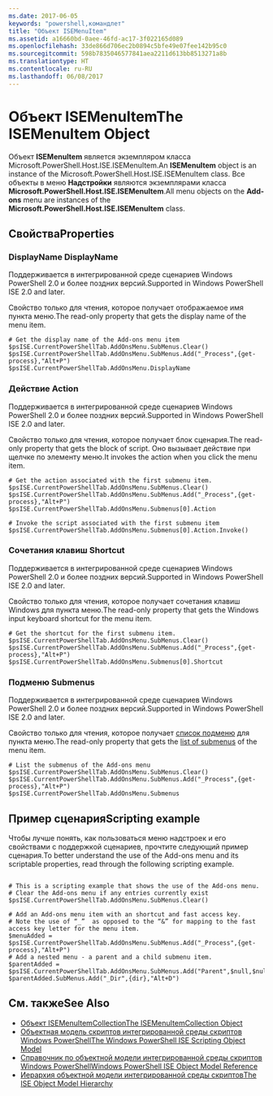 ```yaml
---
ms.date: 2017-06-05
keywords: "powershell,командлет"
title: "Объект ISEMenuItem"
ms.assetid: a16660bd-0aee-46fd-ac17-3f022165d089
ms.openlocfilehash: 33de866d706ec2b0894c5bfe49e07fee142b95c0
ms.sourcegitcommit: 598b7835046577841aea2211d613bb8513271a8b
ms.translationtype: HT
ms.contentlocale: ru-RU
ms.lasthandoff: 06/08/2017
---
```

# <a name="the-isemenuitem-object"></a><span data-ttu-id="1f4b8-103">Объект ISEMenuItem</span><span class="sxs-lookup"><span data-stu-id="1f4b8-103">The ISEMenuItem Object</span></span>
  <span data-ttu-id="1f4b8-104">Объект **ISEMenuItem** является экземпляром класса Microsoft.PowerShell.Host.ISE.ISEMenuItem.</span><span class="sxs-lookup"><span data-stu-id="1f4b8-104">An **ISEMenuItem** object is an instance of the Microsoft.PowerShell.Host.ISE.ISEMenuItem class.</span></span> <span data-ttu-id="1f4b8-105">Все объекты в меню **Надстройки** являются экземплярами класса **Microsoft.PowerShell.Host.ISE.ISEMenuItem**.</span><span class="sxs-lookup"><span data-stu-id="1f4b8-105">All menu objects on the **Add-ons** menu are instances of the **Microsoft.PowerShell.Host.ISE.ISEMenuItem** class.</span></span>

## <a name="properties"></a><span data-ttu-id="1f4b8-106">Свойства</span><span class="sxs-lookup"><span data-stu-id="1f4b8-106">Properties</span></span>

###  <span data-ttu-id="1f4b8-107"><a name="DisplayName"></a> DisplayName</span><span class="sxs-lookup"><span data-stu-id="1f4b8-107"><a name="DisplayName"></a> DisplayName</span></span>
  <span data-ttu-id="1f4b8-108">Поддерживается в интегрированной среде сценариев Windows PowerShell 2.0 и более поздних версий.</span><span class="sxs-lookup"><span data-stu-id="1f4b8-108">Supported in Windows PowerShell ISE 2.0 and later.</span></span> 

 <span data-ttu-id="1f4b8-109">Свойство только для чтения, которое получает отображаемое имя пункта меню.</span><span class="sxs-lookup"><span data-stu-id="1f4b8-109">The read-only property that gets the display name of the menu item.</span></span>

```
# Get the display name of the Add-ons menu item
$psISE.CurrentPowerShellTab.AddOnsMenu.SubMenus.Clear()
$psISE.CurrentPowerShellTab.AddOnsMenu.SubMenus.Add("_Process",{get-process},"Alt+P")
$psISE.CurrentPowerShellTab.AddOnsMenu.DisplayName

```

###  <span data-ttu-id="1f4b8-110"><a name="Action"></a> Действие</span><span class="sxs-lookup"><span data-stu-id="1f4b8-110"><a name="Action"></a> Action</span></span>
  <span data-ttu-id="1f4b8-111">Поддерживается в интегрированной среде сценариев Windows PowerShell 2.0 и более поздних версий.</span><span class="sxs-lookup"><span data-stu-id="1f4b8-111">Supported in Windows PowerShell ISE 2.0 and later.</span></span> 

 <span data-ttu-id="1f4b8-112">Свойство только для чтения, которое получает блок сценария.</span><span class="sxs-lookup"><span data-stu-id="1f4b8-112">The read-only property that gets the block of script.</span></span> <span data-ttu-id="1f4b8-113">Оно вызывает действие при щелчке по элементу меню.</span><span class="sxs-lookup"><span data-stu-id="1f4b8-113">It invokes the action when you click the menu item.</span></span>

```
# Get the action associated with the first submenu item.
$psISE.CurrentPowerShellTab.AddOnsMenu.SubMenus.Clear()
$psISE.CurrentPowerShellTab.AddOnsMenu.SubMenus.Add("_Process",{get-process},"Alt+P")
$psISE.CurrentPowerShellTab.AddOnsMenu.Submenus[0].Action

# Invoke the script associated with the first submenu item 
$psISE.CurrentPowerShellTab.AddOnsMenu.Submenus[0].Action.Invoke()
```

###  <span data-ttu-id="1f4b8-114"><a name="Shortcut"></a> Сочетания клавиш</span><span class="sxs-lookup"><span data-stu-id="1f4b8-114"><a name="Shortcut"></a> Shortcut</span></span>
  <span data-ttu-id="1f4b8-115">Поддерживается в интегрированной среде сценариев Windows PowerShell 2.0 и более поздних версий.</span><span class="sxs-lookup"><span data-stu-id="1f4b8-115">Supported in Windows PowerShell ISE 2.0 and later.</span></span> 

 <span data-ttu-id="1f4b8-116">Свойство только для чтения, которое получает сочетания клавиш Windows для пункта меню.</span><span class="sxs-lookup"><span data-stu-id="1f4b8-116">The read-only property that gets the Windows input keyboard shortcut for the menu item.</span></span>

```
# Get the shortcut for the first submenu item.
$psISE.CurrentPowerShellTab.AddOnsMenu.SubMenus.Clear()
$psISE.CurrentPowerShellTab.AddOnsMenu.SubMenus.Add("_Process",{get-process},"Alt+P")
$psISE.CurrentPowerShellTab.AddOnsMenu.Submenus[0].Shortcut
```

###  <span data-ttu-id="1f4b8-117"><a name="Submenus"></a> Подменю</span><span class="sxs-lookup"><span data-stu-id="1f4b8-117"><a name="Submenus"></a> Submenus</span></span>
  <span data-ttu-id="1f4b8-118">Поддерживается в интегрированной среде сценариев Windows PowerShell 2.0 и более поздних версий.</span><span class="sxs-lookup"><span data-stu-id="1f4b8-118">Supported in Windows PowerShell ISE 2.0 and later.</span></span> 

 <span data-ttu-id="1f4b8-119">Свойство только для чтения, которое получает [список подменю](The-ISEMenuItemCollection-Object.md) для пункта меню.</span><span class="sxs-lookup"><span data-stu-id="1f4b8-119">The read-only property that gets the [list of submenus](The-ISEMenuItemCollection-Object.md) of the menu item.</span></span>

```
# List the submenus of the Add-ons menu
$psISE.CurrentPowerShellTab.AddOnsMenu.SubMenus.Clear()
$psISE.CurrentPowerShellTab.AddOnsMenu.SubMenus.Add("_Process",{get-process},"Alt+P")
$psISE.CurrentPowerShellTab.AddOnsMenu.Submenus
```

## <a name="scripting-example"></a><span data-ttu-id="1f4b8-120">Пример сценария</span><span class="sxs-lookup"><span data-stu-id="1f4b8-120">Scripting example</span></span>
 <span data-ttu-id="1f4b8-121">Чтобы лучше понять, как пользоваться меню надстроек и его свойствами с поддержкой сценариев, прочтите следующий пример сценария.</span><span class="sxs-lookup"><span data-stu-id="1f4b8-121">To better understand the use of the Add-ons menu and its scriptable properties, read through the following scripting example.</span></span>

```

# This is a scripting example that shows the use of the Add-ons menu.
# Clear the Add-ons menu if any entries currently exist
$psISE.CurrentPowerShellTab.AddOnsMenu.SubMenus.Clear()

# Add an Add-ons menu item with an shortcut and fast access key.
# Note the use of “_”  as opposed to the “&” for mapping to the fast access key letter for the menu item.
$menuAdded = $psISE.CurrentPowerShellTab.AddOnsMenu.SubMenus.Add("_Process",{get-process},"Alt+P") 
# Add a nested menu - a parent and a child submenu item. 
$parentAdded = $psISE.CurrentPowerShellTab.AddOnsMenu.SubMenus.Add("Parent",$null,$null) 
$parentAdded.SubMenus.Add("_Dir",{dir},"Alt+D")

```

## <a name="see-also"></a><span data-ttu-id="1f4b8-122">См. также</span><span class="sxs-lookup"><span data-stu-id="1f4b8-122">See Also</span></span>
- [<span data-ttu-id="1f4b8-123">Объект ISEMenuItemCollection</span><span class="sxs-lookup"><span data-stu-id="1f4b8-123">The ISEMenuItemCollection Object</span></span>](The-ISEMenuItemCollection-Object.md) 
- [<span data-ttu-id="1f4b8-124">Объектная модель скриптов интегрированной среды скриптов Windows PowerShell</span><span class="sxs-lookup"><span data-stu-id="1f4b8-124">The Windows PowerShell ISE Scripting Object Model</span></span>](The-Windows-PowerShell-ISE-Scripting-Object-Model.md) 
- [<span data-ttu-id="1f4b8-125">Справочник по объектной модели интегрированной среды скриптов Windows PowerShell</span><span class="sxs-lookup"><span data-stu-id="1f4b8-125">Windows PowerShell ISE Object Model Reference</span></span>](Windows-PowerShell-ISE-Object-Model-Reference.md) 
- [<span data-ttu-id="1f4b8-126">Иерархия объектной модели интегрированной среды скриптов</span><span class="sxs-lookup"><span data-stu-id="1f4b8-126">The ISE Object Model Hierarchy</span></span>](The-ISE-Object-Model-Hierarchy.md)

  
